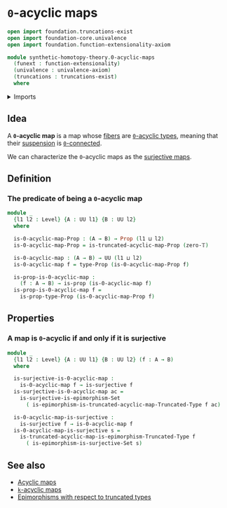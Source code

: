 # `0`-acyclic maps

```agda
open import foundation.truncations-exist
open import foundation-core.univalence
open import foundation.function-extensionality-axiom

module synthetic-homotopy-theory.0-acyclic-maps
  (funext : function-extensionality)
  (univalence : univalence-axiom)
  (truncations : truncations-exist)
  where
```

<details><summary>Imports</summary>

```agda
open import foundation.dependent-products-propositions funext
open import foundation.epimorphisms-with-respect-to-sets funext univalence truncations
open import foundation.propositions funext univalence
open import foundation.surjective-maps funext univalence truncations
open import foundation.truncation-levels
open import foundation.universe-levels

open import synthetic-homotopy-theory.truncated-acyclic-maps funext univalence truncations
```

</details>

## Idea

A **`0`-acyclic map** is a map whose [fibers](foundation-core.fibers-of-maps.md)
are [`0`-acyclic types](synthetic-homotopy-theory.0-acyclic-types.md), meaning
that their [suspension](synthetic-homotopy-theory.suspensions-of-types.md) is
[`0`-connected](foundation.0-connected-types.md).

We can characterize the `0`-acyclic maps as the
[surjective maps](foundation.surjective-maps.md).

## Definition

### The predicate of being a `0`-acyclic map

```agda
module _
  {l1 l2 : Level} {A : UU l1} {B : UU l2}
  where

  is-0-acyclic-map-Prop : (A → B) → Prop (l1 ⊔ l2)
  is-0-acyclic-map-Prop = is-truncated-acyclic-map-Prop (zero-𝕋)

  is-0-acyclic-map : (A → B) → UU (l1 ⊔ l2)
  is-0-acyclic-map f = type-Prop (is-0-acyclic-map-Prop f)

  is-prop-is-0-acyclic-map :
    (f : A → B) → is-prop (is-0-acyclic-map f)
  is-prop-is-0-acyclic-map f =
    is-prop-type-Prop (is-0-acyclic-map-Prop f)
```

## Properties

### A map is `0`-acyclic if and only if it is surjective

```agda
module _
  {l1 l2 : Level} {A : UU l1} {B : UU l2} (f : A → B)
  where

  is-surjective-is-0-acyclic-map :
    is-0-acyclic-map f → is-surjective f
  is-surjective-is-0-acyclic-map ac =
    is-surjective-is-epimorphism-Set
      ( is-epimorphism-is-truncated-acyclic-map-Truncated-Type f ac)

  is-0-acyclic-map-is-surjective :
    is-surjective f → is-0-acyclic-map f
  is-0-acyclic-map-is-surjective s =
    is-truncated-acyclic-map-is-epimorphism-Truncated-Type f
      ( is-epimorphism-is-surjective-Set s)
```

## See also

- [Acyclic maps](synthetic-homotopy-theory.acyclic-maps.md)
- [`k`-acyclic maps](synthetic-homotopy-theory.truncated-acyclic-maps.md)
- [Epimorphisms with respect to truncated types](foundation.epimorphisms-with-respect-to-truncated-types.md)
